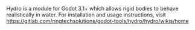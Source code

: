 Hydro is a module for Godot 3.1+ which allows rigid bodies to behave realistically in water.  For installation and usage instructions, visit https://gitlab.com/ringtechsolutions/godot-tools/hydro/hydro/wikis/home